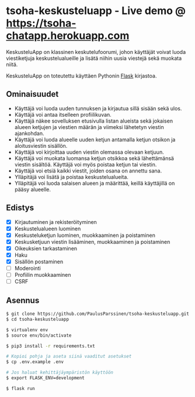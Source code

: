 # tsoha-keskusteluapp - Live demo @ https://tsoha-chatapp.herokuapp.com

KeskusteluApp on klassinen keskutelufoorumi, johon käyttäjät voivat luoda viestiketjuja keskustelualueille ja lisätä niihin uusia viestejä sekä muokata niitä. 

KeskusteluApp on toteutettu käyttäen Pythonin [Flask](https://palletsprojects.com/p/flask/) kirjastoa.

## Ominaisuudet
- Käyttäjä voi luoda uuden tunnuksen ja kirjautua sillä sisään sekä ulos.
- Käyttäjä voi antaa itselleen profiilikuvan.
- Käyttäjä näkee sovelluksen etusivulla listan alueista sekä jokaisen alueen ketjujen ja viestien määrän ja viimeksi lähetetyn viestin ajankohdan.
- Käyttäjä voi luoda alueelle uuden ketjun antamalla ketjun otsikon ja aloitusviestin sisällön.
- Käyttäjä voi kirjoittaa uuden viestin olemassa olevaan ketjuun.
- Käyttäjä voi muokata luomansa ketjun otsikkoa sekä lähettämänsä viestin sisältöä. Käyttäjä voi myös poistaa ketjun tai viestin.
- Käyttäjä voi etsiä kaikki viestit, joiden osana on annettu sana.
- Ylläpitäjä voi lisätä ja poistaa keskustelualueita.
- Ylläpitäjä voi luoda salaisen alueen ja määrittää, keillä käyttäjillä on pääsy alueelle.

## Edistys
- [x] Kirjautuminen ja rekisteröityminen
- [x] Keskustelualueen luominen
- [x] Keskusteluketjun luominen, muokkaaminen ja poistaminen
- [x] Keskusketjuun viestin lisääminen, muokkaaminen ja poistaminen
- [x] Oikeuksien tarkastaminen
- [x] Haku
- [x] Sisällön postaminen
- [ ] Moderointi
- [ ] Profiilin muokkaaminen
- [ ] CSRF

## Asennus
```bash
$ git clone https://github.com/PaulusParssinen/tsoha-keskusteluapp.git
$ cd tsoha-keskusteluapp

$ virtualenv env
$ source env/bin/activate

$ pip3 install -r requirements.txt

# Kopioi pohja ja aseta siinä vaaditut asetukset
$ cp .env.example .env

# Jos haluat kehittäjäympäristön käyttöön
$ export FLASK_ENV=development

$ flask run
```